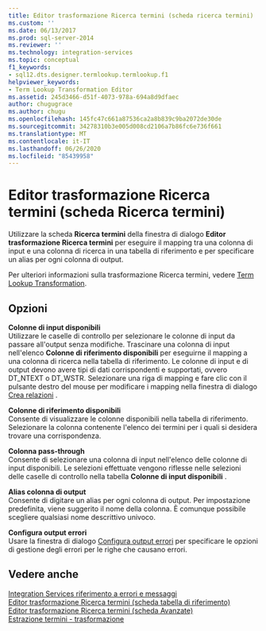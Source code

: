 ```yaml
---
title: Editor trasformazione Ricerca termini (scheda ricerca termini) | Microsoft Docs
ms.custom: ''
ms.date: 06/13/2017
ms.prod: sql-server-2014
ms.reviewer: ''
ms.technology: integration-services
ms.topic: conceptual
f1_keywords:
- sql12.dts.designer.termlookup.termlookup.f1
helpviewer_keywords:
- Term Lookup Transformation Editor
ms.assetid: 245d3466-d51f-4073-978a-694a8d9dfaec
author: chugugrace
ms.author: chugu
ms.openlocfilehash: 145fc47c661a87536ca2a8b839c9ba2072de30de
ms.sourcegitcommit: 34278310b3e005d008cd2106a7b86fc6e736f661
ms.translationtype: MT
ms.contentlocale: it-IT
ms.lasthandoff: 06/26/2020
ms.locfileid: "85439958"
---
```

# <a name="term-lookup-transformation-editor-term-lookup-tab"></a>Editor trasformazione Ricerca termini (scheda Ricerca termini)
  Utilizzare la scheda **Ricerca termini** della finestra di dialogo **Editor trasformazione Ricerca termini** per eseguire il mapping tra una colonna di input e una colonna di ricerca in una tabella di riferimento e per specificare un alias per ogni colonna di output.  
  
 Per ulteriori informazioni sulla trasformazione Ricerca termini, vedere [Term Lookup Transformation](data-flow/transformations/lookup-transformation.md).  
  
## <a name="options"></a>Opzioni  
 **Colonne di input disponibili**  
 Utilizzare le caselle di controllo per selezionare le colonne di input da passare all'output senza modifiche. Trascinare una colonna di input nell'elenco **Colonne di riferimento disponibili** per eseguirne il mapping a una colonna di ricerca nella tabella di riferimento. Le colonne di input e di output devono avere tipi di dati corrispondenti e supportati, ovvero DT_NTEXT o DT_WSTR. Selezionare una riga di mapping e fare clic con il pulsante destro del mouse per modificare i mapping nella finestra di dialogo [Crea relazioni](data-flow/transformations/create-relationships.md) .  
  
 **Colonne di riferimento disponibili**  
 Consente di visualizzare le colonne disponibili nella tabella di riferimento. Selezionare la colonna contenente l'elenco dei termini per i quali si desidera trovare una corrispondenza.  
  
 **Colonna pass-through**  
 Consente di selezionare una colonna di input nell'elenco delle colonne di input disponibili. Le selezioni effettuate vengono riflesse nelle selezioni delle caselle di controllo nella tabella **Colonne di input disponibili** .  
  
 **Alias colonna di output**  
 Consente di digitare un alias per ogni colonna di output. Per impostazione predefinita, viene suggerito il nome della colonna. È comunque possibile scegliere qualsiasi nome descrittivo univoco.  
  
 **Configura output errori**  
 Usare la finestra di dialogo [Configura output errori](../../2014/integration-services/configure-error-output.md) per specificare le opzioni di gestione degli errori per le righe che causano errori.  
  
## <a name="see-also"></a>Vedere anche  
 [Integration Services riferimento a errori e messaggi](../../2014/integration-services/integration-services-error-and-message-reference.md)   
 [Editor trasformazione Ricerca termini &#40;scheda tabella di riferimento&#41;](../../2014/integration-services/term-lookup-transformation-editor-reference-table-tab.md)   
 [Editor trasformazione Ricerca termini &#40;scheda Avanzate&#41;](../../2014/integration-services/term-lookup-transformation-editor-advanced-tab.md)   
 [Estrazione termini - trasformazione](data-flow/transformations/term-extraction-transformation.md)  
  
  
